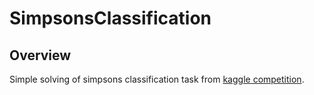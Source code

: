 # SimpsonsClassification
## Overview
Simple solving of simpsons classification task from [kaggle competition](https://www.kaggle.com/c/journey-springfield). 
